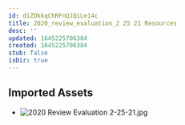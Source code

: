 ```yaml
---
id: diZOkkqChRFnQJQiLe14c
title: 2020_review_evaluation_2 25 21 Resources
desc: ''
updated: 1645225706384
created: 1645225706384
stub: false
isDir: true
---
```

## Imported Assets
- ![2020 Review Evaluation 2-25-21.jpg](/assets/2020-review-evaluation-2-25-21.jpg)
